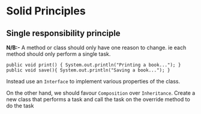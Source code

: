 # Solid Principles

## Single responsibility principle

**N/B:-** A method or class should only have one reason to change. ie each method should only perform a single task.

`public void print() {
    System.out.println("Printing a book...");
}
public void save(){
    System.out.println("Saving a book...");
}`

Instead use an `Interface` to implement various properties of the class.

On the other hand, we should favour `Composition` over `Inheritance`. Create a new class that performs a task and call the task on the override method to do the task 